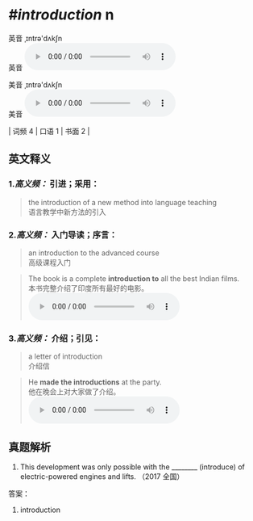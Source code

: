 # ***\#introduction*** n
英音 ˌɪntrə'dʌkʃn  
英音
<audio src="./media/introduction-B.aac" controls="controls"></audio>

美音 ˌɪntrə'dʌkʃn  
美音
<audio src="./media/introduction.aac" controls="controls"></audio>



| 词频 4 | 口语 1 | 书面 2 |  

英文释义
---
### 1.*高义频：* **引进；采用：**  

 > the introduction of a new method into language teaching  
 > 语言教学中新方法的引入    

### 2.*高义频：* **入门导读；序言：**  

 > an introduction to the advanced course   
 > 高级课程入门    

 > The book is a complete **introduction to** all the best Indian films.   
 > 本书完整介绍了印度所有最好的电影。    
<audio src="./media/introduction-2.aac" controls="controls"></audio>

### 3.*高义频：* **介绍；引见：**  

 > a letter of introduction   
 > 介绍信    

 > He **made the introductions** at the party.   
 > 他在晚会上对大家做了介绍。    
<audio src="./media/introduction-1.aac" controls="controls"></audio>


真题解析
---
1. This development was only possible with the ________ (introduce) of electric-powered engines and lifts.  （2017 全国）  

答案：
1. introduction  


